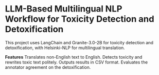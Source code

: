 # LLM-Based Multilingual NLP Workflow for Toxicity Detection and Detoxification

This project uses LangChain and Granite-3.0-2B for toxicity detection and detoxification, with Helsinki-NLP for multilingual translation.

**Features**
Translates non-English text to English.
Detects toxicity and rewrites toxic text politely.
Outputs results in CSV format.
Evaluates the annotator agreement on the detoxification.
